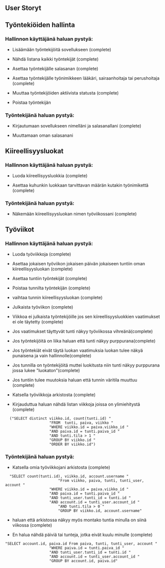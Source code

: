 ## User Storyt

## Työntekiöiden hallinta

### Hallinnon käyttäjänä haluan pystyä:

- Lisäämään työntekijöitä sovellukseen (complete)

- Nähdä listana kaikki työntekijät (complete)

- Asettaa työntekijälle salasanan (complete)

- Asettaa työntekijälle työnimikkeen lääkäri, sairaanhoitaja tai perushoitaja (complete)

- Muuttaa työntekijöiden aktiivista statusta (complete)

- Poistaa työntekijän

### Työntekijänä haluan pystyä:

- Kirjautumaan sovellukseen nimelläni ja salasanallani (complete)

- Muuttamaan oman salasanani

## Kiireellisyysluokat

### Hallinnon käyttäjänä haluan pystyä:

- Luoda kiireellisyysluokkia (complete)

- Asettaa kuhunkin luokkaan tarvittavan määrän kutakin työnimikettä (complete)

### Työntekijänä haluan pystyä:

- Näkemään kiireellisyysluokan nimen työviikossani (complete)

## Työviikot

### Hallinnon käyttäjänä haluan pystyä:

- Luoda työviikkoja (complete)

- Asettaa jokaisen työviikon jokaisen päivän jokaiseen tuntiin oman kiireellisyysluokan (complete)

- Asettaa tuntiin työntekijät (complete) 

- Poistaa tunnilta työntekijän (complete)

- vaihtaa tunnin kiireellisyysluokan (complete)

- Julkaista työviikon (complete)

- Viikkoa ei julkaista työntekijöille jos sen kiireellisyysluokkien vaatimukset ei ole täytetty (complete)

- Jos vaatimukset täyttyvät tunti näkyy työviikossa vihreänä(complete)

- Jos työntekijöitä on liika haluan että tunti näkyy purppurana(complete)

- Jos työntekiät eivät täytä luokan vaatimuksia luokan tulee näkyä punaisena ja vain hallinnolle(complete)

- Jos tunnilla on työntekijöitä muttei luokitusta niin tunti näkyy purppurana jossa lukee "luokaton"(complete)

- Jos tuntiin tulee muutoksia haluan että tunnin väritila muuttuu (complete)

- Katsella työviikkoja arkistosta (complete)

- Kirjauduttua haluan nähdä listan viikkoja joissa on ylimiehitystä (complete)

```
  ("SELECT distinct viikko.id, count(tunti.id) "
                    "FROM  tunti, paiva, viikko "                   
                    "WHERE viikko.id = paiva.viikko_id "  
                    "AND paiva.id = tunti.paiva_id "                    
                    "AND tunti.tila > 1 "                    
                    "GROUP BY viikko.id "                    
                    "ORDER BY viikko.id")
```
### Työntekijänä haluan pystyä:

- Katsella omia työviikkojani arkistosta (complete)
```
  "SELECT count(tunti.id), viikko.id, account.username "
		                "From viikko, paiva, tunti, tunti_user, account "
                    "WHERE viikko.id = paiva.viikko_id "
                    "AND paiva.id = tunti.paiva_id "
                    "AND tunti_user.tunti_id = tunti.id "
                    "AND account.id = tunti_user.account_id "
		                "AND tunti.tila > 0 "
		                "GROUP BY viikko.id, account.username"
```
- haluan että arkistossa näkyy myös montako tuntia minulla on siinä viikossa (complete) 

- En halua nähdä päiviä tai tunteja, jotka eivät kuulu minulle (complete)
```
"SELECT account.id, paiva.id From paiva, tunti, tunti_user, account "
                    "WHERE paiva.id = tunti.paiva_id "
                    "AND tunti_user.tunti_id = tunti.id "
                    "AND account.id = tunti_user.account_id "
                    "GROUP BY account.id, paiva.id"
```
